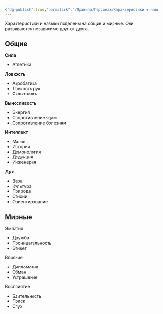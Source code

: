 ```yaml
---
{"dg-publish":true,"permalink":"/Правила/Персонаж/Характеристики и навыки/"}
---
```


Характеристики и навыки поделены на общие и мирные. Они развиваются независимо друг от друга.

## Общие

**Сила**
- Атлетика

**Ловкость**
- Акробатика
- Ловкость рук
- Скрытность 

**Выносливость**
- Энергия
- Сопротивление ядам
- Сопротивление болезням

**Интеллект**
- Магия
- История
- Демонология
- Дедукция
- Инженерия

**Дух**
- Вера
- Культура
- Природа
- Стихии
- Ориентирование

## Мирные

Эмпатия
- Дружба
- Проницательность
- Этикет

Влияние
- Дипломатия
- Обман
- Устрашение

Восприятие 
- Бдительность
- Поиск
- Слух